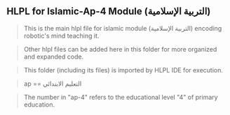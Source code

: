 ## HLPL for Islamic-Ap-4 Module (التربية الإسلامية)
>This is the main hlpl file for islamic module (التربية الإسلامية) encoding robotic's mind teaching it.

>Other hlpl files can be added here in this folder for more organized and expanded code.

>This folder (including its files) is imported by HLPL IDE for execution.

>ap == التعليم الابتدائي

>The number in "ap-4" refers to the educational level "4" of primary education.
